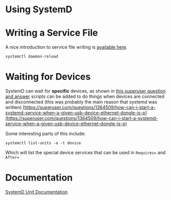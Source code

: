 # Using SystemD



# Writing a Service File

A nice introduction to service file writing is [available here](https://www.baeldung.com/linux/systemd-notify).

    systemctl daemon-reload

# Waiting for Devices

SystemD can wait for **specific** devices, as shown in [this superuser question and answer](https://superuser.com/questions/1469766/make-systemd-service-wait-for-a-device-generically)
scripts can be added to do things when devices are connected and disconnected
(this was probably the main reason that systemd was written) [https://superuser.com/questions/1364509/how-can-i-start-a-systemd-service-when-a-given-usb-device-ethernet-dongle-is-p](https://superuser.com/questions/1364509/how-can-i-start-a-systemd-service-when-a-given-usb-device-ethernet-dongle-is-p)

Some interesting parts of this include:

    systemctl list-units -a -t device

Which will list the special device services that can be used in `Requires=` and
`After=`

# Documentation

[SystemD Unit Documentation](https://www.freedesktop.org/software/systemd/man/latest/systemd.unit.html)


